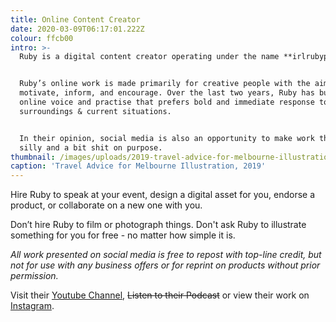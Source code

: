 ```yaml
---
title: Online Content Creator
date: 2020-03-09T06:17:01.222Z
colour: ffcb00
intro: >-
  Ruby is a digital content creator operating under the name **irlrubyph**.


  Ruby’s online work is made primarily for creative people with the aim to
  motivate, inform, and encourage. Over the last two years, Ruby has built an
  online voice and practise that prefers bold and immediate response to
  surroundings & current situations.


  In their opinion, social media is also an opportunity to make work that is
  silly and a bit shit on purpose.
thumbnail: /images/uploads/2019-travel-advice-for-melbourne-illustration.png
caption: 'Travel Advice for Melbourne Illustration, 2019'
---
```

Hire Ruby to speak at your event, design a digital asset for you, endorse a product, or collaborate on a new one with you.

Don’t hire Ruby to film or photograph things. Don't ask Ruby to illustrate something for you for free - no matter how simple it is. 

*All work presented on social media is free to repost with top-line credit, but not for use with any business offers or for reprint on products without prior permission.* 

Visit their [Youtube Channel](https://www.youtube.com/channel/UCSGL5jOpXX6YuwXiUDRZ5Lw), ~~Listen to their Podcast~~ or view their work on [Instagram](http://instagram.com/irlrubyph).